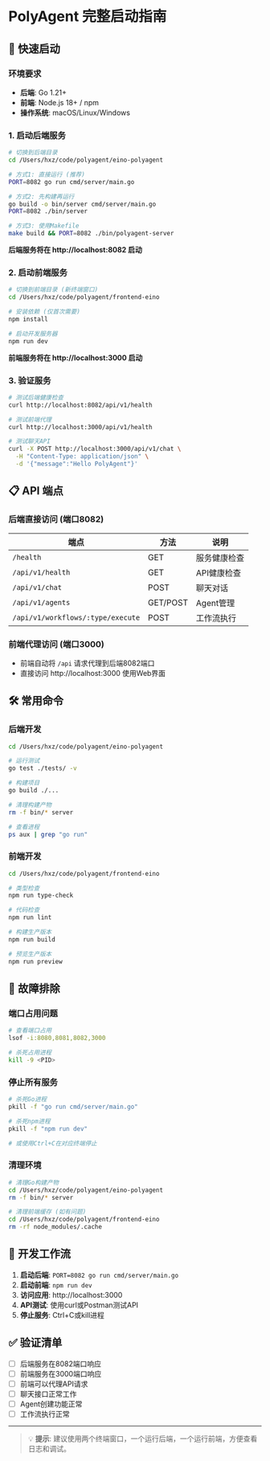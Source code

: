 # PolyAgent 完整启动指南

## 🚀 快速启动

### 环境要求

- **后端**: Go 1.21+
- **前端**: Node.js 18+ / npm
- **操作系统**: macOS/Linux/Windows

### 1. 启动后端服务

```bash
# 切换到后端目录
cd /Users/hxz/code/polyagent/eino-polyagent

# 方式1: 直接运行 (推荐)
PORT=8082 go run cmd/server/main.go

# 方式2: 先构建再运行
go build -o bin/server cmd/server/main.go
PORT=8082 ./bin/server

# 方式3: 使用Makefile
make build && PORT=8082 ./bin/polyagent-server
```

**后端服务将在 http://localhost:8082 启动**

### 2. 启动前端服务

```bash
# 切换到前端目录 (新终端窗口)
cd /Users/hxz/code/polyagent/frontend-eino

# 安装依赖 (仅首次需要)
npm install

# 启动开发服务器
npm run dev
```

**前端服务将在 http://localhost:3000 启动**

### 3. 验证服务

```bash
# 测试后端健康检查
curl http://localhost:8082/api/v1/health

# 测试前端代理
curl http://localhost:3000/api/v1/health

# 测试聊天API
curl -X POST http://localhost:3000/api/v1/chat \
  -H "Content-Type: application/json" \
  -d '{"message":"Hello PolyAgent"}'
```

## 📋 API 端点

### 后端直接访问 (端口8082)

| 端点 | 方法 | 说明 |
|------|------|------|
| `/health` | GET | 服务健康检查 |
| `/api/v1/health` | GET | API健康检查 |
| `/api/v1/chat` | POST | 聊天对话 |
| `/api/v1/agents` | GET/POST | Agent管理 |
| `/api/v1/workflows/:type/execute` | POST | 工作流执行 |

### 前端代理访问 (端口3000)

- 前端自动将 `/api` 请求代理到后端8082端口
- 直接访问 http://localhost:3000 使用Web界面

## 🛠️ 常用命令

### 后端开发

```bash
cd /Users/hxz/code/polyagent/eino-polyagent

# 运行测试
go test ./tests/ -v

# 构建项目
go build ./...

# 清理构建产物
rm -f bin/* server

# 查看进程
ps aux | grep "go run"
```

### 前端开发

```bash
cd /Users/hxz/code/polyagent/frontend-eino

# 类型检查
npm run type-check

# 代码检查
npm run lint

# 构建生产版本
npm run build

# 预览生产版本
npm run preview
```

## 🔧 故障排除

### 端口占用问题

```bash
# 查看端口占用
lsof -i:8080,8081,8082,3000

# 杀死占用进程
kill -9 <PID>
```

### 停止所有服务

```bash
# 杀死Go进程
pkill -f "go run cmd/server/main.go"

# 杀死npm进程
pkill -f "npm run dev"

# 或使用Ctrl+C在对应终端停止
```

### 清理环境

```bash
# 清理Go构建产物
cd /Users/hxz/code/polyagent/eino-polyagent
rm -f bin/* server

# 清理前端缓存 (如有问题)
cd /Users/hxz/code/polyagent/frontend-eino
rm -rf node_modules/.cache
```

## 🎯 开发工作流

1. **启动后端**: `PORT=8082 go run cmd/server/main.go`
2. **启动前端**: `npm run dev` 
3. **访问应用**: http://localhost:3000
4. **API测试**: 使用curl或Postman测试API
5. **停止服务**: Ctrl+C或kill进程

## ✅ 验证清单

- [ ] 后端服务在8082端口响应
- [ ] 前端服务在3000端口响应  
- [ ] 前端可以代理API请求
- [ ] 聊天接口正常工作
- [ ] Agent创建功能正常
- [ ] 工作流执行正常

---

> 💡 **提示**: 建议使用两个终端窗口，一个运行后端，一个运行前端，方便查看日志和调试。